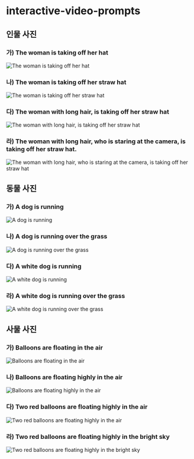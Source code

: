 
# interactive-video-prompts

## 인물 사진

### 가) The woman is taking off her hat

<img src="https://github.com/hee-dongdong/interactive-video-prompts/assets/38523621/8ca3a6d6-3029-4905-a620-25a10d454a84" alt="The woman is taking off her hat">

### 나) The woman is taking off her straw hat

<img src="https://github.com/hee-dongdong/interactive-video-prompts/assets/38523621/57f7e180-4f33-48bc-8beb-9320256793f1" alt="The woman is taking off her straw hat">

### 다) The woman with long hair, is taking off her straw hat

<img src="https://github.com/hee-dongdong/interactive-video-prompts/assets/38523621/30b3d880-c8d3-4113-bf6c-69ebe4abb562" alt="The woman with long hair, is taking off her straw hat">

### 라) The woman with long hair, who is staring at the camera, is taking off her straw hat.

<img src="https://github.com/hee-dongdong/interactive-video-prompts/assets/38523621/586d1874-55fb-47cf-a312-ffddb530bf9e" alt="The woman with long hair, who is staring at the camera, is taking off her straw hat">

## 동물 사진 

### 가) A dog is running

<img src="https://github.com/hee-dongdong/interactive-video-prompts/assets/38523621/42c06efc-4d3e-4ad1-9078-405a03cad1ad" alt="A dog is running">

### 나) A dog is running over the grass

<img src="https://github.com/hee-dongdong/interactive-video-prompts/assets/38523621/766faaa4-ea97-4c55-a2b3-0690fc2468be" alt="A dog is running over the grass">

### 다) A white dog is running

<img src="https://github.com/hee-dongdong/interactive-video-prompts/assets/38523621/241961e5-a859-4376-8d24-44a9378b36af" alt="A white dog is running">

### 라) A white dog is running over the grass

<img src="https://github.com/hee-dongdong/interactive-video-prompts/assets/38523621/b03907d5-de29-47b3-9209-06ca1fd953d1" alt="A white dog is running over the grass">

## 사물 사진

### 가) Balloons are floating in the air

<img src="https://github.com/hee-dongdong/interactive-video-prompts/assets/38523621/dfa8489b-0b1c-434f-b800-2af1a41f9d60" alt="Balloons are floating in the air">

### 나) Balloons are floating highly in the air

<img src="https://github.com/hee-dongdong/interactive-video-prompts/assets/38523621/1cf3858f-5149-4842-9343-04c1e5e6c276" alt="Balloons are floating highly in the air">

### 다) Two red balloons are floating highly in the air

<img src="https://github.com/hee-dongdong/interactive-video-prompts/assets/38523621/560a8312-dbbf-4754-a140-d0ee950e383a" alt="Two red balloons are floating highly in the air">

### 라) Two red balloons are floating highly in the bright sky

<img src="https://github.com/hee-dongdong/interactive-video-prompts/assets/38523621/01d1620a-d9a5-4110-b29c-311656a656c6" alt="Two red balloons are floating highly in the bright sky">
